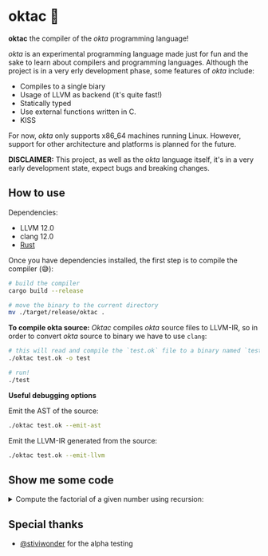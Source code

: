 # oktac 🐙

**oktac** the compiler of the *okta* programming language!

*okta* is an experimental programming language made just for fun and the sake to learn about compilers and programming languages.
Although the project is in a very erly development phase, some features of *okta* include:
* Compiles to a single biary
* Usage of LLVM as backend (it's quite fast!)
* Statically typed
* Use external functions written in C.
* KISS

For now, *okta* only supports x86_64 machines running Linux. However, support for other architecture and platforms is planned for the future.

**DISCLAIMER:** This project, as well as the *okta* language itself, it's in a very early development state, expect bugs and breaking changes.

## How to use

Dependencies:
* LLVM 12.0
* clang 12.0
* [Rust](https://www.rust-lang.org/tools/install) 
 
Once you have dependencies installed, the first step is to compile the compiler (:sweat_smile:):
```bash
# build the compiler
cargo build --release

# move the binary to the current directory
mv ./target/release/oktac .
```

**To compile okta source:**
*Oktac* compiles *okta* source files to LLVM-IR, so in order to convert *okta* source to binary we have to use `clang`:    

```bash
# this will read and compile the `test.ok` file to a binary named `test`
./oktac test.ok -o test

# run!
./test
```

**Useful debugging options**

Emit the AST of the source:
```bash
./oktac test.ok --emit-ast
```

Emit the LLVM-IR generated from the source:
```bash
./oktac test.ok --emit-llvm
```

## Show me some code

<details><summary>Compute the factorial of a given number using recursion:</summary>
<p>

  ```cpp
fun factorial(i32 n): i32 {
    if n == 1 {
        ret n;
    } else {
        ret n*factorial(n-1);
    }
}

fun main() {
    ret factorial(5);
}
```
  
</p>
</details>

## Special thanks

* [@stiviwonder](https://github.com/stiviwonder) for the alpha testing

